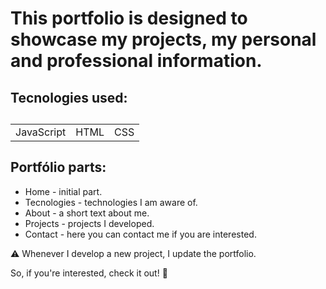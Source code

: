 

<h1>This portfolio is designed to showcase my projects, my personal and professional information.</h1>
<h2>Tecnologies used:<h2/>
<table>
  <tr>
    <td>JavaScript</td>
    <td>HTML</td>
    <td>CSS</td>
   </tr>
   </table>
   
   
<h2>Portfólio parts:</h2>
<ul>

<li>Home - initial part.
<li>Tecnologies - technologies I am aware of.
<li>About - a short text about me.
<li>Projects - projects I developed.
<li>Contact - here you can contact me if you are interested.
</ul>

⚠️ Whenever I develop a new project, I update the portfolio.

So, if you're interested, check it out! 🙂
